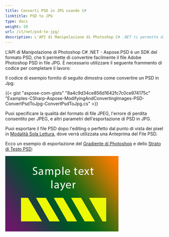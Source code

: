 ```yaml
---
title: Converti PSD in JPG usando C#
linktitle: PSD to JPG
type: docs
weight: 10
url: /it/net/psd-to-jpg/
description: L'API di Manipolazione di Photoshop C# .NET ti permette di convertire facilmente il file Adobe Photoshop PSD in file JPG. Si prega di dare un'occhiata al codice di esempio fornito.
---
```


L'API di Manipolazione di Photoshop C# .NET - Aspose.PSD è un SDK del formato PSD, che ti permette di convertire facilmente il file Adobe Photoshop PSD in file JPG. È necessario utilizzare il seguente frammento di codice per completare il lavoro:

Il codice di esempio fornito di seguito dimostra come convertire un PSD in Jpg:

{{< gist "aspose-com-gists" "8a4c9d34ce856d1642fc7c0ce974175c" "Examples-CSharp-Aspose-ModifyingAndConvertingImages-PSD-ConvertPsdToJpg-ConvertPsdToJpg.cs" >}}

Puoi specificare la qualità del formato di file JPEG, l'errore di perdita consentito per JPEG, e altri parametri dell'esportazione di PSD in JPG.

Puoi esportare il file PSD dopo l'editing o perfetto dal punto di vista dei pixel in [Modalità Sola Lettura](https://reference.aspose.com/psd/net/aspose.psd.imageloadoptions/psdloadoptions/properties/readonlymode), dove verrà utilizzata una Anteprima del File PSD.

Ecco un esempio di esportazione del [Gradiente di Photoshop](/psd/it/net/support-of-fill-layers/) e dello [Strato di Testo PSD](/psd/it/net/working-with-text-layers/):

![todo:image_alt_text](psd-to-jpg_1.png)
